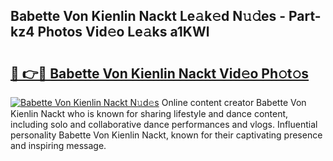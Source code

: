 ## Babette Von Kienlin Nackt Le𝚊k𝚎d N𝚞𝚍es - Part-kz4 Photos Vid𝚎o Le𝚊ks a1KWl

# <h2><a href="http://fb6t5h.evod.top/?m=Babette+Von+Kienlin+Nackt">🔗 👉🔴 Babette Von Kienlin Nackt Vid𝚎o Ph𝚘t𝚘s</a></h2>

[![Babette Von Kienlin Nackt N𝚞d𝚎s](https://i.imgur.com/8V9OHl7.gif)](http://fb6t5h.evod.top/?m=Babette+Von+Kienlin+Nackt)
Online content creator Babette Von Kienlin Nackt who is known for sharing lifestyle and dance content, including solo and collaborative dance performances and vlogs. Influential personality Babette Von Kienlin Nackt, known for their captivating presence and inspiring message. 
